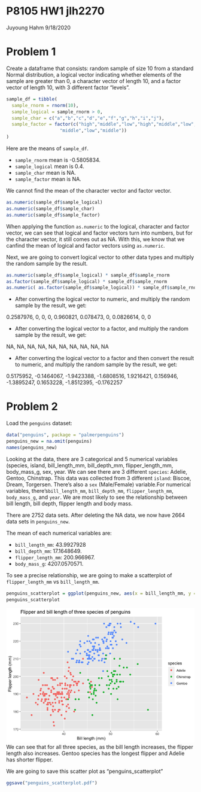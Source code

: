 P8105 HW1 jlh2270
================
Juyoung Hahm
9/18/2020

# Problem 1

Create a dataframe that consists: random sample of size 10 from a
standard Normal distribution, a logical vector indicating whether
elements of the sample are greater than 0, a character vector of length
10, and a factor vector of length 10, with 3 different factor “levels”.

``` r
sample_df = tibble(
  sample_rnorm = rnorm(10),
  sample_logical = sample_rnorm > 0,
  sample_char = c("a","b","c","d","e","f","g","h","i","j"),
  sample_factor = factor(c("high","middle","low","high","middle","low","high",
                    "middle","low","middle"))
)
```

Here are the means of `sample_df`.

  - `sample_rnorm` mean is -0.5805834.
  - `sample_logical` mean is 0.4.
  - `sample_char` mean is NA.
  - `sample_factor` mean is NA.

We cannot find the mean of the character vector and factor vector.

``` r
as.numeric(sample_df$sample_logical)
as.numeric(sample_df$sample_char)
as.numeric(sample_df$sample_factor)
```

When applying the function `as.numeric` to the logical, character and
factor vector, we can see that logical and factor vectors turn into
numbers, but for the character vector, it still comes out as NA. With
this, we know that we canfind the mean of logical and factor vectors
using `as.numeric`.

Next, we are going to convert logical vector to other data types and
multiply the random sample by the result.

``` r
as.numeric(sample_df$sample_logical) * sample_df$sample_rnorm
as.factor(sample_df$sample_logical) * sample_df$sample_rnorm
as.numeric( as.factor(sample_df$sample_logical)) * sample_df$sample_rnorm
```

  - After converting the logical vector to numeric, and multiply the
    random sample by the result, we get:

0.2587976, 0, 0, 0, 0.960821, 0.078473, 0, 0.0826614, 0, 0

  - After converting the logical vector to a factor, and multiply the
    random sample by the result, we get:

NA, NA, NA, NA, NA, NA, NA, NA, NA, NA

  - After converting the logical vector to a factor and then convert the
    result to numeric, and multiply the random sample by the result, we
    get:

0.5175952, -0.1464067, -1.9423388, -1.6808516, 1.9216421, 0.156946,
-1.3895247, 0.1653228, -1.8512395, -0.1762257

# Problem 2

Load the `penguins` dataset:

``` r
data("penguins", package = "palmerpenguins")
penguins_new = na.omit(penguins)
names(penguins_new)
```

Looking at the data, there are 3 categorical and 5 numerical variables
(species, island, bill\_length\_mm, bill\_depth\_mm,
flipper\_length\_mm, body\_mass\_g, sex, year. We can see there are 3
different `species`: Adelie, Gentoo, Chinstrap. This data was collected
from 3 different `island`: Biscoe, Dream, Torgersen. There’s also a
`sex` (Male/Female) variable.For numerical variables,
there’s`bill_length_mm`, `bill_depth_mm`, `flipper_length_mm`,
`body_mass_g`, and `year`. We are most likely to see the relationship
between bill length, bill depth, flipper length and body mass.

There are 2752 data sets. After deleting the NA data, we now have 2664
data sets in `penguins_new`.

The mean of each numerical variables are:

  - `bill_length_mm`: 43.9927928
  - `bill_depth_mm`: 17.1648649.
  - `flipper_length_mm`: 200.966967.
  - `body_mass_g`: 4207.0570571.

To see a precise relationship, we are going to make a scatterplot of
`flipper_length_mm` vs `bill_length_mm`.

``` r
penguins_scatterplot = ggplot(penguins_new, aes(x = bill_length_mm, y = flipper_length_mm, color = species))  + labs(y = "Flipper length (mm)", x = "Bill length (mm)", title = "Flipper and bill length of three species of penguins") + geom_point()
penguins_scatterplot
```

![](P8105_HW1_jlh2270_files/figure-gfm/ggplot%20btw%20flipper%20and%20bill%20length-1.png)<!-- -->
We can see that for all three species, as the bill length increases, the
flipper length also increases. Gentoo species has the longest flipper
and Adelie has shorter flipper.

We are going to save this scatter plot as “penguins\_scatterplot”

``` r
ggsave("penguins_scatterplot.pdf")
```
